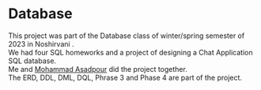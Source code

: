 # Database
<div>This project was part of the Database class of  winter/spring semester of 2023 in Noshirvani .</div>
<div>We had four SQL homeworks and a project of designing a Chat Application SQL database.</div>
<div>Me and <a href="https://github.com/AsadpourMohammad">Mohammad Asadpour</a> did the project together.</div>
<div>The ERD, DDL, DML, DQL, Phrase 3 and Phase 4 are part of the project.</div>


